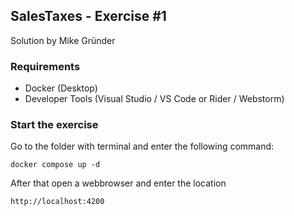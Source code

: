 ## SalesTaxes - Exercise #1
Solution by Mike Gründer

### Requirements
- Docker (Desktop)
- Developer Tools (Visual Studio / VS Code or Rider / Webstorm)

### Start the exercise

Go to the folder with terminal and enter the following command:
```docker
docker compose up -d
```

After that open a webbrowser and enter the location 
```
http://localhost:4200
```